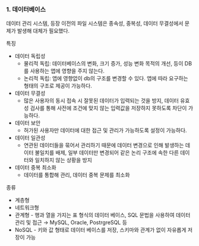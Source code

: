 ### 1. 데이터베이스

데이터 관리 시스템, 등장 이전의 파일 시스템은 종속성, 중복성, 데이터 무결성에서 문제가 발생해 대체가 필요했다.

특징

- 데이터 독립성
    - 물리적 독립: 데이터베이스의 변화, 크기 증가, 성능 변화 목적의 개선, 등이 DB를 사용하는 앱에 영향을 주지 않는다.
    - 논리적 독립: 앱에 영향없이 db의 구조를 변경할 수 있다. 앱에 따라 요구하는 형태의 구조로 제공이 가능하다.
- 데이터 무결성
    - 많은 사용자의 동시 접속 시 잘못된 데이터가 입력되는 것을 방지, 데이터 유효성 검사를 통해 사전에 조건에 맞지 않는 입력값을 저장하지 못하도록 차단이 가능하다.
- 데이터 보안
    - 허가된 사용자만 데이터에 대한 접근 및 관리가 가능하도록 설정이 가능하다.
- 데이터 일관성
    - 연관된 데이터들을 묶어서 관리하기 때문에 데이터 변경으로 인해 발생하는 데이터 불일치를 배제, 일부 데이터만 변경되어 같은 논리 구조에 속한 다른 데이터와 일치하지 않는 상황을 방지
- 데이터 중복 최소화
    - 데이터를 통합해 관리, 데이터 중복 문제를 최소화

종류

- 계층형
- 네트워크형
- 관계형 - 행과 열을 가지는 표 형식의 데이터 베이스, SQL 문법을 사용하여 데이터 관리 및 접근
  → MySQL, Oracle, PostrgreSQL 등
- NoSQL - 키와 값 형태로 데이터 베이스를 저장, 스키마와 관계가 없이 자유롭게 저장이 가능